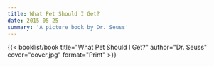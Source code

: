 ```yaml
---
title: What Pet Should I Get?
date: 2015-05-25
summary: 'A picture book by Dr. Seuss'
---
```


{{< booklist/book
title="What Pet Should I Get?"
author="Dr. Seuss"
cover="cover.jpg"
format="Print" >}}
